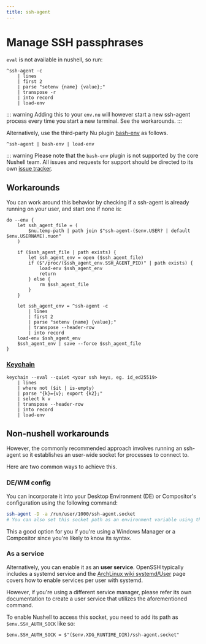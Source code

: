 ```yaml
---
title: ssh-agent
---
```


# Manage SSH passphrases

`eval` is not available in nushell, so run:

```nushell
^ssh-agent -c
    | lines
    | first 2
    | parse "setenv {name} {value};"
    | transpose -r
    | into record
    | load-env
```

::: warning
Adding this to your `env.nu` will however start a new ssh-agent process every time you start a new terminal.
See the workarounds.
:::

Alternatively, use the third-party Nu plugin [bash-env](https://github.com/tesujimath/nu_plugin_bash_env) as follows.

```nushell
^ssh-agent | bash-env | load-env
```

::: warning
Please note that the `bash-env` plugin is not supported by the core Nushell team.
All issues and requests for support should be directed to its own
[issue tracker](https://github.com/tesujimath/nu_plugin_bash_env/issues).

## Workarounds

You can work around this behavior by checking if a ssh-agent is already running on your user, and start one if none is:

```nushell
do --env {
    let ssh_agent_file = (
        $nu.temp-path | path join $"ssh-agent-($env.USER? | default $env.USERNAME).nuon"
    )

    if ($ssh_agent_file | path exists) {
        let ssh_agent_env = open ($ssh_agent_file)
        if ($"/proc/($ssh_agent_env.SSH_AGENT_PID)" | path exists) {
            load-env $ssh_agent_env
            return
        } else {
            rm $ssh_agent_file
        }
    }

    let ssh_agent_env = ^ssh-agent -c
        | lines
        | first 2
        | parse "setenv {name} {value};"
        | transpose --header-row
        | into record
    load-env $ssh_agent_env
    $ssh_agent_env | save --force $ssh_agent_file
}
```

### [Keychain](https://www.funtoo.org/Funtoo:Keychain)

```nushell
keychain --eval --quiet <your ssh keys, eg. id_ed25519>
    | lines
    | where not ($it | is-empty)
    | parse "{k}={v}; export {k2};"
    | select k v
    | transpose --header-row
    | into record
    | load-env
```

## Non-nushell workarounds

However, the commonly recommended approach involves running an ssh-agent so it establishes an user-wide socket for processes to connect to.

Here are two common ways to achieve this.

### DE/WM config

You can incorporate it into your Desktop Environment (DE) or Compositor's configuration using the following command:

```sh
ssh-agent -D -a /run/user/1000/ssh-agent.socket
# You can also set this socket path as an environment variable using the same config file
```

This a good option for you if you're using a Windows Manager or a Compositor since you're likely to know its syntax.

### As a service

Alternatively, you can enable it as an **user service**. OpenSSH typically includes a systemd service and the [ArchLinux wiki systemd/User](https://wiki.archlinux.org/title/Systemd/User) page covers how to enable services per user with systemd.

However, if you're using a different service manager, please refer its own documentation to create a user service that utilizes the aforementioned command.

To enable Nushell to access this socket, you need to add its path as `$env.SSH_AUTH_SOCK` like so:

```nushell
$env.SSH_AUTH_SOCK = $"($env.XDG_RUNTIME_DIR)/ssh-agent.socket"
```

